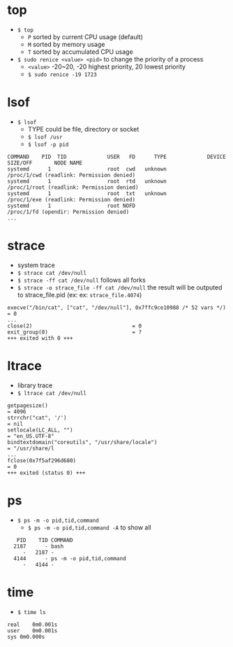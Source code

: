 # top
- `$ top`
  - `P` sorted by current CPU usage (default)
  - `M` sorted by memory usage
  - `T` sorted by accumulated CPU usage
- `$ sudo renice <value> <pid>` to change the priority of a process
  - `<value>` -20~20, -20 highest priority, 20 lowest priority
  - `$ sudo renice -19 1723` 

# lsof
- `$ lsof`
  - TYPE could be file, directory or socket
  - `$ lsof /usr`
  - `$ lsof -p pid`
````
COMMAND    PID  TID             USER   FD      TYPE             DEVICE SIZE/OFF       NODE NAME
systemd      1                  root  cwd   unknown                                        /proc/1/cwd (readlink: Permission denied)
systemd      1                  root  rtd   unknown                                        /proc/1/root (readlink: Permission denied)
systemd      1                  root  txt   unknown                                        /proc/1/exe (readlink: Permission denied)
systemd      1                  root NOFD                                                  /proc/1/fd (opendir: Permission denied)
...
````

# strace
- system trace
- `$ strace cat /dev/null`
- `$ strace -ff cat /dev/null` follows all forks
- `$ strace -o strace_file -ff cat /dev/null` the result will be outputed to strace_file.pid (ex: ex: `strace_file.4074`)
````
execve("/bin/cat", ["cat", "/dev/null"], 0x7ffc9ce10988 /* 52 vars */) = 0
...
close(2)                                = 0
exit_group(0)                           = ?
+++ exited with 0 +++
````

# ltrace
- library trace
- `$ ltrace cat /dev/null`
````
getpagesize()                                                                                                                                                             = 4096
strrchr("cat", '/')                                                                                                                                                       = nil
setlocale(LC_ALL, "")                                                                                                                                                     = "en_US.UTF-8"
bindtextdomain("coreutils", "/usr/share/locale")                                                                                                                          = "/usr/share/l
...
fclose(0x7f5af296d680)                                                                                                                                                    = 0
+++ exited (status 0) +++
````

# ps
- `$ ps -m -o pid,tid,command`
  - `$ ps -m -o pid,tid,command -A` to show all
````
   PID    TID COMMAND
  2187      - bash
     -   2187 -
  4144      - ps -m -o pid,tid,command
     -   4144 -
````

# time
- `$ time ls`
````
real	0m0.001s
user	0m0.001s
sys	0m0.000s
````


